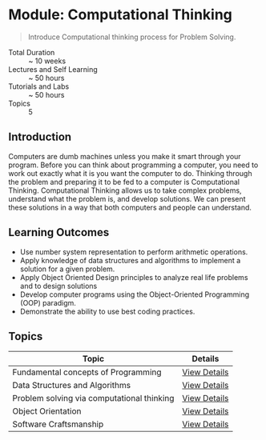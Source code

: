 # Module: Computational Thinking

> Introduce Computational thinking process for Problem Solving.

<dl>
<dt>Total Duration</dt>
<dd>~ 10 weeks</dd>
<dt>Lectures and Self Learning</dt>
<dd>~ 50 hours</dd>
<dt>Tutorials and Labs</dt>
<dd>~ 50 hours</dd>
<dt>Topics</dt>
<dd>5</dd>
</dl>

## Introduction

Computers are dumb machines unless you make it smart through your program. Before you can think about programming a computer, you need to work out exactly what it is you want the computer to do. Thinking through the problem and preparing it to be fed to a computer is Computational Thinking. Computational Thinking allows us to take complex problems, understand what the problem is, and develop solutions. We can present these solutions in a way that both computers and people can understand.

## Learning Outcomes

- Use number system representation to perform arithmetic operations.
- Apply knowledge of data structures and algorithms to implement a solution for a given problem.
- Apply Object Oriented Design principles to analyze real life problems and to design solutions
- Develop computer programs using the Object-Oriented Programming (OOP) paradigm.
- Demonstrate the ability to use best coding practices.

## Topics

| Topic                                      | Details                                        |
| ------------------------------------------ | ---------------------------------------------- |
| Fundamental concepts of Programming        | [View Details](./01-fundamental-concepts.md)   |
| Data Structures and Algorithms             | [View Details](./02-data-struct-and-algo.md)   |
| Problem solving via computational thinking | [View Details](./03-problem-solving.md)        |
| Object Orientation                         | [View Details](./04-object-orientation.md)     |
| Software Craftsmanship                     | [View Details](./05-software-craftsmanship.md) |
